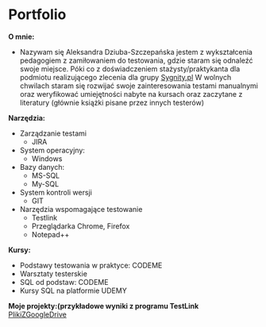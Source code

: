 # Portfolio
**O mnie:**
  * Nazywam się Aleksandra Dziuba-Szczepańska jestem z wykształcenia pedagogiem
  z zamiłowaniem do testowania, gdzie staram się odnaleźć swoje miejsce.
  Póki co z doświadczeniem stażysty/praktykanta dla podmiotu realizującego zlecenia dla grupy [Sygnity.pl](https://www.sygnity.pl)
  W wolnych chwilach staram się rozwijać swoje zainteresowania testami manualnymi oraz weryfikować umiejętności nabyte 
  na kursach oraz zaczytane z literatury (głównie książki pisane przez innych testerów)
  
**Narzędzia:**
* Zarządzanie testami
  * JIRA
* System operacyjny:
  * Windows
* Bazy danych:
  * MS-SQL
  * My-SQL
* System kontroli wersji
  * GIT
* Narzędzia wspomagające testowanie
  * Testlink
  * Przeglądarka Chrome, Firefox
  * Notepad++
  

**Kursy:**
 * Podstawy testowania w praktyce: CODEME
 * Warsztaty testerskie
 * SQL od podstaw: CODEME
 * Kursy SQL na platformie UDEMY
  
**Moje projekty:(przykładowe wyniki z programu TestLink**
[PlikiZGoogleDrive](https://drive.google.com/drive/folders/1iBctiqfPV3il9JpWVLfTC-GxcfpQAZnB?usp=sharing)
